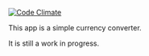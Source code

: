 [![Code Climate](https://codeclimate.com/github/kompakt-solutions/currency-converter/badges/gpa.svg)](https://codeclimate.com/github/kompakt-solutions/currency-converter)

This app is a simple currency converter.

It is still a work in progress.
